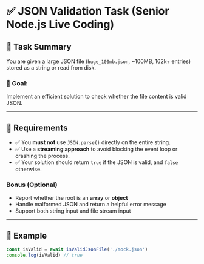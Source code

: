 # ✅ JSON Validation Task (Senior Node.js Live Coding)

## 🧠 Task Summary

You are given a large JSON file (`huge_100mb.json`, ~100MB, 162k+ entries) stored as a string or read from disk.

### 🎯 Goal:
Implement an efficient solution to check whether the file content is valid JSON.

---

## 📌 Requirements

- ✅ You **must not** use `JSON.parse()` directly on the entire string.
- ✅ Use a **streaming approach** to avoid blocking the event loop or crashing the process.
- ✅ Your solution should return `true` if the JSON is valid, and `false` otherwise.

### Bonus (Optional)
- Report whether the root is an **array** or **object**
- Handle malformed JSON and return a helpful error message
- Support both string input and file stream input

---

## 🧪 Example

```ts
const isValid = await isValidJsonFile('./mock.json')
console.log(isValid) // true
